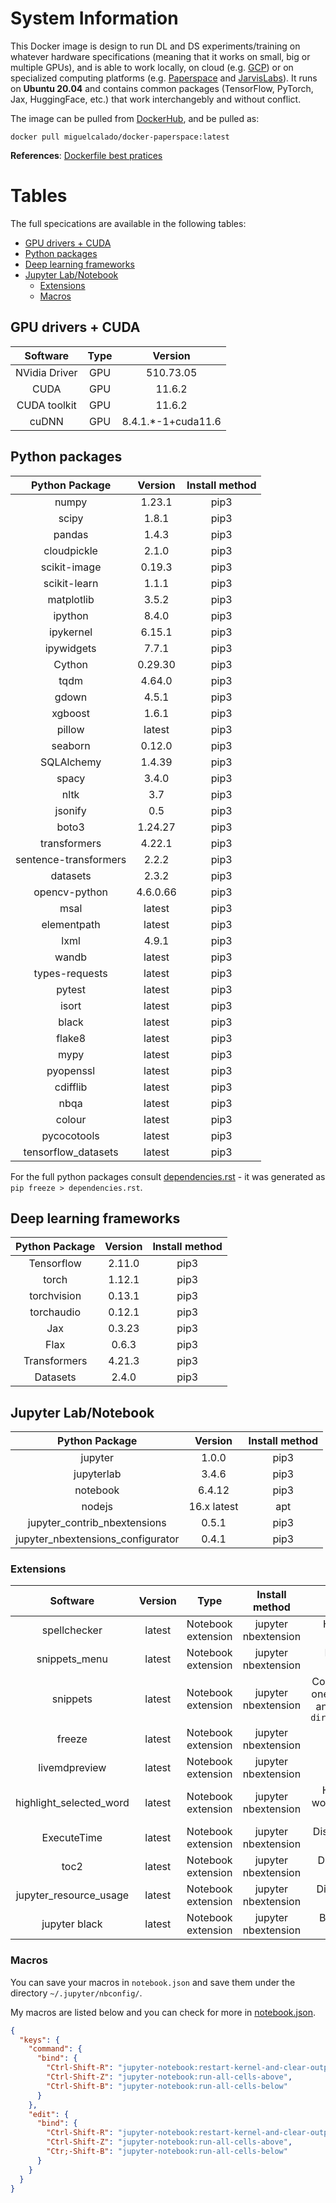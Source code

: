 # System Information

This Docker image is design to run DL and DS experiments/training on whatever hardware specifications (meaning that it works on small, big or multiple GPUs), and is able to work locally, on cloud (e.g. [GCP](cloud.google.com)) or on specialized computing platforms (e.g. [Paperspace](https://www.paperspace.com/) and [JarvisLabs](https://cloud.jarvislabs.ai/)). It runs on **Ubuntu 20.04** and contains common packages (TensorFlow, PyTorch, Jax, HuggingFace, etc.) that work interchangebly and without conflict.

The image can be pulled from [DockerHub](https://hub.docker.com/repository/docker/miguelcalado/docker-paperspace), and be pulled as:

`docker pull miguelcalado/docker-paperspace:latest`

**References**: [Dockerfile best pratices](https://docs.docker.com/develop/develop-images/dockerfile_best-practices/)
# Tables

The full specications are available in the following tables:

- [GPU drivers + CUDA](#place1)
- [Python packages](#Python-packages)
- [Deep learning frameworks](#Deep-learning-frameworks)
- [Jupyter Lab/Notebook](#place2)
    - [Extensions](#Extensions)
    - [Macros](#Macros)

## GPU drivers + CUDA<span id="place1"></span>

| **Software** | **Type** | **Version** |
|:---:|:---:|:---:|
| NVidia Driver | GPU | 510.73.05 |
| CUDA | GPU | 11.6.2 |
| CUDA toolkit | GPU | 11.6.2 |
| cuDNN | GPU | 8.4.1.*-1+cuda11.6 |

## Python packages

| **Python Package** | **Version** | **Install method** |
|:---:|:---:|:---:|
| numpy | 1.23.1 | pip3 |
| scipy | 1.8.1 | pip3 |
| pandas | 1.4.3 | pip3 |
| cloudpickle | 2.1.0 | pip3 |
| scikit-image | 0.19.3 | pip3 |
| scikit-learn | 1.1.1 | pip3 |
| matplotlib | 3.5.2 | pip3 |
| ipython | 8.4.0 | pip3 |
| ipykernel | 6.15.1 | pip3 |
| ipywidgets | 7.7.1 | pip3 |
| Cython | 0.29.30 | pip3 |
| tqdm | 4.64.0 | pip3 |
| gdown | 4.5.1 | pip3 |
| xgboost | 1.6.1 | pip3 |
| pillow | latest | pip3 |
| seaborn | 0.12.0 | pip3 |
| SQLAlchemy | 1.4.39 | pip3 |
| spacy | 3.4.0 | pip3 |
| nltk | 3.7 | pip3 |
| jsonify | 0.5 | pip3 |
| boto3 | 1.24.27 | pip3 |
| transformers | 4.22.1 | pip3 |
| sentence-transformers | 2.2.2 | pip3 |
| datasets | 2.3.2 | pip3 |
| opencv-python | 4.6.0.66 | pip3 |
| msal | latest | pip3 |
| elementpath | latest | pip3 |
| lxml | 4.9.1 | pip3 |
| wandb | latest | pip3 |
| types-requests | latest| pip3 |
| pytest | latest | pip3 |
| isort | latest | pip3 |
| black | latest | pip3 |
| flake8 | latest | pip3 |
| mypy | latest | pip3 |
| pyopenssl | latest | pip3 |
| cdifflib | latest | pip3 |
| nbqa | latest | pip3 |
| colour | latest | pip3 |
| pycocotools | latest | pip3 |
| tensorflow_datasets | latest | pip3 |

For the full python packages consult [dependencies.rst](dependencies.rst) - it was generated as ```pip freeze > dependencies.rst```.
## Deep learning frameworks

| **Python Package** | **Version** | **Install method** |
|:---:|:---:|:---:|
| Tensorflow | 2.11.0 | pip3 |
| torch | 1.12.1 | pip3 |
| torchvision | 0.13.1 | pip3 |
| torchaudio | 0.12.1 | pip3 |
| Jax | 0.3.23 | pip3 |
| Flax | 0.6.3 | pip3 |
| Transformers| 4.21.3 | pip3 |
| Datasets | 2.4.0 | pip3 |

## Jupyter Lab/Notebook <span id="place2"></span>

| **Python Package** | **Version** | **Install method** |
|:---:|:---:|:---:|
| jupyter | 1.0.0 | pip3 |
| jupyterlab | 3.4.6 | pip3 |
| notebook | 6.4.12 | pip3 |
| nodejs | 16.x latest | apt |
| jupyter_contrib_nbextensions | 0.5.1 | pip3 |
| jupyter_nbextensions_configurator | 0.4.1 | pip3 |

### Extensions

| **Software** | **Version** | **Type** | **Install method** | **Notes** |
|:---:|:---:|:---:|:---:|:---:|
| spellchecker | latest | Notebook extension | jupyter nbextension | Highlights incorrectly spelled words in Markdown and Raw cells |
| snippets_menu | latest | Notebook extension | jupyter nbextension | Menu of code snippets -> **TODO**: Add Stable Diffusion |
| snippets | latest | Notebook extension | jupyter nbextension | Costumizable code snippets. To add a new one you need to create a `snippets.json` file and `mv snippets.json $(jupyter --data-dir)/nbextensions/snippets/snippets.json` |
| freeze | latest | Notebook extension | jupyter nbextension | Freeze/block notebook cells |
| livemdpreview | latest | Notebook extension | jupyter nbextension | Preview markdown cells |
| highlight_selected_word | latest | Notebook extension | jupyter nbextension | Highlights all instances of the selected word in either the current cell's editor, or in all cells in the notebook |
| ExecuteTime | latest | Notebook extension | jupyter nbextension | Display when each cell has been executed and how long it took |
| toc2 | latest | Notebook extension | jupyter nbextension | Displays a table of content based on cell headers |
| jupyter_resource_usage | latest | Notebook extension | jupyter nbextension | Displays notebook memory usage + CPU and GPU utilization|
| jupyter black | latest | Notebook extension | jupyter nbextension | Button and macro that formats the code cells with `Black`|

### Macros

You can save your macros in `notebook.json` and save them under the directory `~/.jupyter/nbconfig/`.

My macros are listed below and you can check for more in [notebook.json](notebook.json).

```json
{
  "keys": {
    "command": {
      "bind": {
        "Ctrl-Shift-R": "jupyter-notebook:restart-kernel-and-clear-output",
        "Ctrl-Shift-Z": "jupyter-notebook:run-all-cells-above",
        "Ctrl-Shift-B": "jupyter-notebook:run-all-cells-below"
      }
    },
    "edit": {
      "bind": {
        "Ctrl-Shift-R": "jupyter-notebook:restart-kernel-and-clear-output",
        "Ctrl-Shift-Z": "jupyter-notebook:run-all-cells-above",
        "Ctr;-Shift-B": "jupyter-notebook:run-all-cells-below"
      }
    }
  }
}
```
